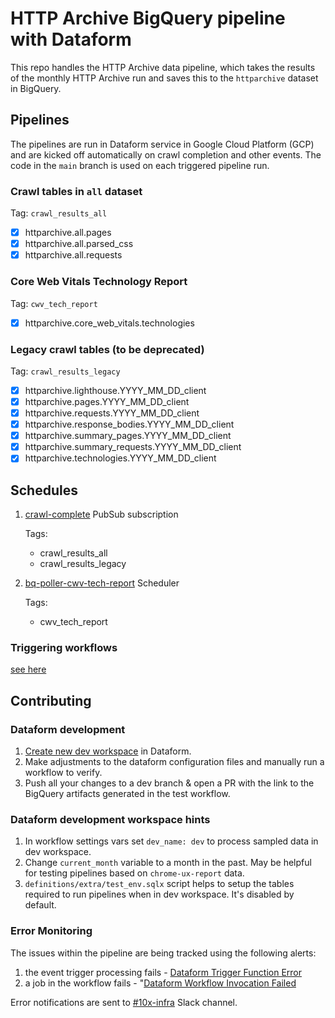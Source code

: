 # HTTP Archive BigQuery pipeline with Dataform

This repo handles the HTTP Archive data pipeline, which takes the results of the monthly HTTP Archive run and saves this to the `httparchive` dataset in BigQuery.

## Pipelines

The pipelines are run in Dataform service in Google Cloud Platform (GCP) and are kicked off automatically on crawl completion and other events. The code in the `main` branch is used on each triggered pipeline run.

### Crawl tables in `all` dataset

Tag: `crawl_results_all`

- [x] httparchive.all.pages
- [x] httparchive.all.parsed_css
- [x] httparchive.all.requests

### Core Web Vitals Technology Report

Tag: `cwv_tech_report`

- [x] httparchive.core_web_vitals.technologies

### Legacy crawl tables (to be deprecated)

Tag: `crawl_results_legacy`

- [x] httparchive.lighthouse.YYYY_MM_DD_client
- [x] httparchive.pages.YYYY_MM_DD_client
- [x] httparchive.requests.YYYY_MM_DD_client
- [x] httparchive.response_bodies.YYYY_MM_DD_client
- [x] httparchive.summary_pages.YYYY_MM_DD_client
- [x] httparchive.summary_requests.YYYY_MM_DD_client
- [x] httparchive.technologies.YYYY_MM_DD_client

## Schedules

1. [crawl-complete](https://console.cloud.google.com/cloudpubsub/subscription/detail/dataformTrigger?authuser=7&project=httparchive) PubSub subscription

    Tags:

   - crawl_results_all
   - crawl_results_legacy

2. [bq-poller-cwv-tech-report](https://console.cloud.google.com/cloudscheduler/jobs/edit/us-east4/bq-poller-cwv-tech-report?authuser=7&project=httparchive) Scheduler

    Tags:

    - cwv_tech_report

### Triggering workflows

[see here](./src/README.md)

## Contributing

### Dataform development

1. [Create new dev workspace](https://cloud.google.com/dataform/docs/quickstart-dev-environments) in Dataform.
2. Make adjustments to the dataform configuration files and manually run a workflow to verify.
3. Push all your changes to a dev branch & open a PR with the link to the BigQuery artifacts generated in the test workflow.

### Dataform development workspace hints

1. In workflow settings vars set `dev_name: dev` to process sampled data in dev workspace.
2. Change `current_month` variable to a month in the past. May be helpful for testing pipelines based on `chrome-ux-report` data.
3. `definitions/extra/test_env.sqlx` script helps to setup the tables required to run pipelines when in dev workspace. It's disabled by default.

### Error Monitoring

The issues within the pipeline are being tracked using the following alerts:
1. the event trigger processing fails - [Dataform Trigger Function Error](https://console.cloud.google.com/monitoring/alerting/policies/3950167380893746326?authuser=7&project=httparchive)
2. a job in the workflow fails - "[Dataform Workflow Invocation Failed](https://console.cloud.google.com/monitoring/alerting/policies/7137542315653007241?authuser=7&project=httparchive)

Error notifications are sent to [#10x-infra](https://httparchive.slack.com/archives/C030V4WAVL3) Slack channel.
